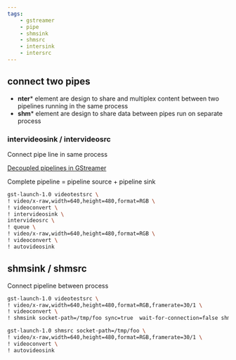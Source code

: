 ```yaml
---
tags:
    - gstreamer
    - pipe
    - shmsink
    - shmsrc
    - intersink
    - intersrc
---
```


## connect two pipes
- **nter*** element are design to share and multiplex content between two
pipelines running in the same process
- **shm*** element are design to share data between pipes run on separate process


### intervideosink / intervideosrc
Connect pipe line in same process

[Decoupled pipelines in GStreamer](https://erit-lvx.medium.com/decoupled-pipelines-in-gstreamer-e67b24fd21c)

Complete pipeline = pipeline source + pipeline sink

```bash
gst-launch-1.0 videotestsrc \
! video/x-raw,width=640,height=480,format=RGB \
! videoconvert \
! intervideosink \
intervideosrc \
! queue \
! video/x-raw,width=640,height=480,format=RGB \
! videoconvert \
! autovideosink

```

## shmsink / shmsrc
Connect pipeline between process

```bash title="send"
gst-launch-1.0 videotestsrc \
! video/x-raw,width=640,height=480,format=RGB,framerate=30/1 \
! videoconvert \
! shmsink socket-path=/tmp/foo sync=true  wait-for-connection=false shm-size=10000000 
```

```bash title="recive"
gst-launch-1.0 shmsrc socket-path=/tmp/foo \
! video/x-raw,width=640,height=480,format=RGB,framerate=30/1 \
! videoconvert \
! autovideosink
```